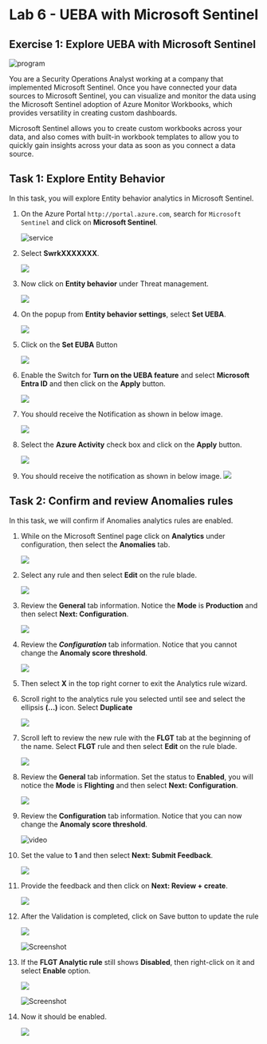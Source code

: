 # Lab 6 - UEBA with Microsoft Sentinel

## Exercise 1: Explore UEBA with Microsoft Sentinel

![program ](./media/image1.png)

You are a Security Operations Analyst working at a company that
implemented Microsoft Sentinel. Once you have connected your data
sources to Microsoft Sentinel, you can visualize and monitor the data
using the Microsoft Sentinel adoption of Azure Monitor Workbooks, which
provides versatility in creating custom dashboards.

Microsoft Sentinel allows you to create custom workbooks across your
data, and also comes with built-in workbook templates to allow you to
quickly gain insights across your data as soon as you connect a data
source.

## Task 1: Explore Entity Behavior

In this task, you will explore Entity behavior analytics in Microsoft
Sentinel.

1.  On the Azure
    Portal `http://portal.azure.com`,
    search for `Microsoft Sentinel` and
    click on **Microsoft Sentinel**.

    ![service ](./media/image2.png)

2.  Select **SwrkXXXXXXX**.

    ![](./media/image3.png)

3.  Now click on **Entity behavior** under Threat management.

    ![](./media/image4.png)

4.  On the popup from **Entity behavior settings**, select **Set UEBA**.

    ![](./media/image5.png)

5.  Click on the **Set EUBA** Button

    ![](./media/image7.png)

6. Enable the Switch for **Turn on the UEBA feature** and select **Microsoft Entra ID** and then click on the **Apply** button.

    ![](./media/image8.png)

7.  You should receive the Notification as shown in below image. 

    ![](./media/image9.png)

8. Select the **Azure Activity** check box and click on the **Apply** button.

    ![](./media/image10.png)

9. You should receive the notification as shown in below image.
    ![](./media/image11.png)

## Task 2: Confirm and review Anomalies rules

In this task, we will confirm if Anomalies analytics rules are enabled.

1.  While on the Microsoft Sentinel page click on **Analytics** under
    configuration, then select the **Anomalies** tab.

    ![](./media/image13.png)

2.  Select any rule and then select **Edit** on the rule blade.

    ![](./media/image14.png)

3.  Review the **General** tab information. Notice
    the **Mode** is **Production** and then select **Next:
    Configuration**.

    ![](./media/image15.png)

4.  Review the ***Configuration*** tab information. Notice that you
    cannot change the **Anomaly score threshold**.

    ![](./media/image16.png)

5.  Then select **X** in the top right corner to exit the Analytics rule
    wizard.

6.  Scroll right to the analytics rule you selected until see and select
    the ellipsis **(...)** icon. Select **Duplicate**

    ![](./media/image17.png)

7.  Scroll left to review the new rule with the **FLGT** tab at the
    beginning of the name. Select **FLGT** rule and then
    select **Edit** on the rule blade.

    ![](./media/image18.png)

8.  Review the **General** tab information. Set the status
    to **Enabled**, you will notice the **Mode** is **Flighting** and
    then select **Next: Configuration**.

    ![](./media/image19.png)

9.  Review the **Configuration** tab information. Notice that you can
    now change the **Anomaly score threshold**.

    ![video ](./media/image20.png)

10. Set the value to **1** and then select **Next: Submit Feedback**.

    ![](./media/image21.png)

11. Provide the feedback and then click on **Next: Review + create**.

    ![](./media/image22.png)

12. After the Validation is completed, click on Save button to update
    the rule

    ![](./media/image23.png)

    ![Screenshot](./media/image24.png)


13. If the **FLGT Analytic rule** still shows **Disabled**, then
    right-click on it and select **Enable** option.

    ![](./media/image25.png)


    ![Screenshot](./media/image26.png)


14. Now it should be enabled.

    ![](./media/image27.png)

